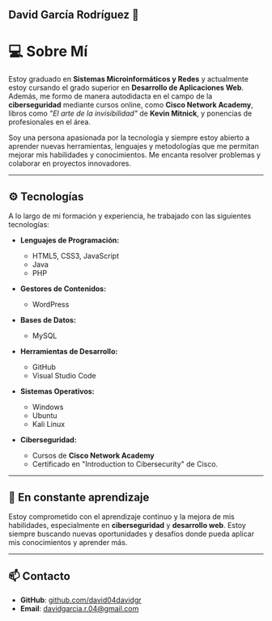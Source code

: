 ## David García Rodríguez 👋

# 💻 **Sobre Mí**

Estoy graduado en **Sistemas Microinformáticos y Redes** y actualmente estoy cursando el grado superior en **Desarrollo de Aplicaciones Web**. Además, me formo de manera autodidacta en el campo de la **ciberseguridad** mediante cursos online, como **Cisco Network Academy**, libros como *"El arte de la invisibilidad"* de **Kevin Mitnick**, y ponencias de profesionales en el área.

Soy una persona apasionada por la tecnología y siempre estoy abierto a aprender nuevas herramientas, lenguajes y metodologías que me permitan mejorar mis habilidades y conocimientos. Me encanta resolver problemas y colaborar en proyectos innovadores.

---

## ⚙ **Tecnologías**

A lo largo de mi formación y experiencia, he trabajado con las siguientes tecnologías:

- **Lenguajes de Programación:**
  - HTML5, CSS3, JavaScript
  - Java
  - PHP
  
- **Gestores de Contenidos:**
  - WordPress
  
- **Bases de Datos:**
  - MySQL
  
- **Herramientas de Desarrollo:**
  - GitHub
  - Visual Studio Code

- **Sistemas Operativos:**
  - Windows
  - Ubuntu
  - Kali Linux

- **Ciberseguridad:**
  - Cursos de **Cisco Network Academy**
  - Certificado en "Introduction to Cibersecurity" de Cisco.
  
---

## 🚀 **En constante aprendizaje**

Estoy comprometido con el aprendizaje continuo y la mejora de mis habilidades, especialmente en **ciberseguridad** y **desarrollo web**. Estoy siempre buscando nuevas oportunidades y desafíos donde pueda aplicar mis conocimientos y aprender más.

---

## 📫 **Contacto**

- **GitHub**: [github.com/david04davidgr](https://github.com/david04davidgr)  
- **Email**: davidgarcia.r.04@gmail.com 

  
